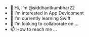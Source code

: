- 👋 Hi, I’m @siddhantkumbhar22
- 👀 I’m interested in App Devlopment
- 🌱 I’m currently learning Swift
- 💞️ I’m looking to collaborate on ...
- 📫 How to reach me ...

<!---
siddhantkumbhar22/siddhantkumbhar22 is a ✨ special ✨ repository because its `README.md` (this file) appears on your GitHub profile.
You can click the Preview link to take a look at your changes.
--->
